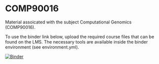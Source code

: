 # COMP90016
Material assoicated with the subject Computational Genomics (COMP90016).

To use the binder link below, upload the required course files that can be found on the LMS. The necessary tools are available inside the binder environment (see environment.yml).

[![Binder](https://mybinder.org/badge_logo.svg)](https://mybinder.org/v2/gh/melbournebioinformatics/COMP90016/main)

